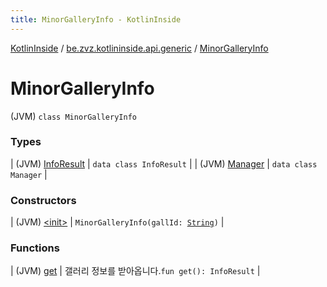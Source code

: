 ```yaml
---
title: MinorGalleryInfo - KotlinInside
---
```


[KotlinInside](../../index.html) / [be.zvz.kotlininside.api.generic](../index.html) / [MinorGalleryInfo](./index.html)

# MinorGalleryInfo

(JVM) `class MinorGalleryInfo`

### Types

| (JVM) [InfoResult](-info-result/index.html) | `data class InfoResult` |
| (JVM) [Manager](-manager/index.html) | `data class Manager` |

### Constructors

| (JVM) [&lt;init&gt;](-init-.html) | `MinorGalleryInfo(gallId: `[`String`](https://kotlinlang.org/api/latest/jvm/stdlib/kotlin/-string/index.html)`)` |

### Functions

| (JVM) [get](get.html) | 갤러리 정보를 받아옵니다.`fun get(): InfoResult` |

